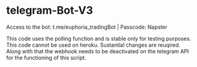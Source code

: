 # telegram-Bot-V3
Access to the bot: t.me/euphoria_tradingBot | Passcode: Napster

This code uses the polling function and is stable only for testing purposes. 
This code cannot be used on heroku. Sustantial changes are reuqired. 
Along with that the webhook needs to be deactivated on the telegram API for the functioning of this script. 
